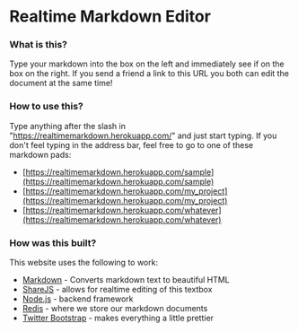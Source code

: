 # Realtime Markdown Editor

### What is this?

Type your markdown into the box on the left and immediately see if on the box on the right. If you send a friend a link to this URL you both can edit the document at the same time!

### How to use this?

Type anything after the slash in "https://realtimemarkdown.herokuapp.com/" and just start typing. If you don't feel typing in the address bar, feel free to go to one of these markdown pads:

- [https://realtimemarkdown.herokuapp.com/sample](https://realtimemarkdown.herokuapp.com/sample)
- [https://realtimemarkdown.herokuapp.com/my_project](https://realtimemarkdown.herokuapp.com/my_project)
- [https://realtimemarkdown.herokuapp.com/whatever](https://realtimemarkdown.herokuapp.com/whatever)

### How was this built?

This website uses the following to work:

 - [Markdown](https://github.com/showdownjs/showdown) - Converts markdown text to beautiful HTML
 - [ShareJS](http://sharejs.org/) - allows for realtime editing of this textbox
 - [Node.js](https://nodejs.org/) - backend framework 
 - [Redis](http://redis.io/) - where we store our markdown documents
 - [Twitter Bootstrap](http://getbootstrap.com/) - makes everything a little prettier
